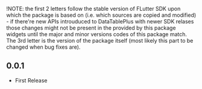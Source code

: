 !NOTE: the first 2 letters follow the stable version of FLutter SDK upon which the package is based on (i.e. which sources are copied and modified) - if there're new APIs introuduced to DataTablePlus with newer SDK relases those changes might not be present in the provided by this package widgets until the major and minor versions codes of this package match. The 3rd letter is the version of the package itself (most likely this part to be changed when bug fixes are).  

## 0.0.1
- First Release